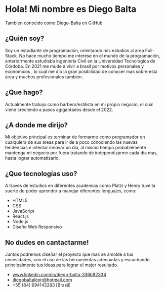# Hola! Mi nombre es Diego Balta
Tambien conocido como Diego-Balta en GitHub

## ¿Quién soy?

Soy un estudiante de programación, orientando mis estudios al area Full-Stack.
No hace mucho tiempo me interese en el mundo de la programación, anteriormente estudiaba ingenieria Civil en la Universidad Tecnologica de Córdoba.
En 2021 me mude a vivir a brasil por motivos personales y economicos , lo cual me dio la gran posibilidad de conocer mas sobre esta área y muchos profesionales tambien. 

## ¿Que hago?

Actualmente trabajo como barbero/estilista en mi propio negocio, el cual viene creciendo a pasos agigantados desde el 2022.

## ¿A donde me dirijo?

Mi objetivo principal es terminar de formarme como programador en cualquiera de sus areas para ir de a poco conociendo las nuevas tendencias e intentar innovar un dia, al mismo tiempo probablemente mantenga mi negocio por fuera tratando de independizarme cada dia mas, hasta lograr automatizarlo.

## ¿Que tecnologías uso?

A traves de estudios en diferentes academias como Platzi y Henry tuve la suerte de poder aprender a manejar diferentes lenguajes, como:

  * HTML5
  * CSS
  * JavaScript
  * React.js
  * Node.js
  * Diseño Web Responsivo

## No dudes en cantactarme!

Juntos podremos diseñar el proyecto que mas se amolde a tus necesidades, con el uso de las herramientas adecuadas y escuchando principalmente tus ideas para lograr el mejor resultado.

 * www.linkedin.com/in/diego-balta-336b82334
 * diegobaltaleon@hotmail.com
 * +55 (84) 994143283 [Brasil]








